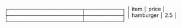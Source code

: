   ┌────────────────────┬──────────┐
  │        item        │  price   │
  ├────────────────────┼──────────┤
  │ hamburger          │ 2.5      │
  └────────────────────┴──────────┘
